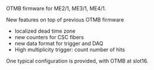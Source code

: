 OTMB firmware for ME2/1, ME3/1, ME4/1.

New features on top of previous OTMB firmware 
   - localized dead time zone
   - new counters for CSC fibers 
   - new data format for trigger and DAQ
   - High multiplicity trigger: count number of hits


One typical configuration is provided, with OTMB at slot16. 
